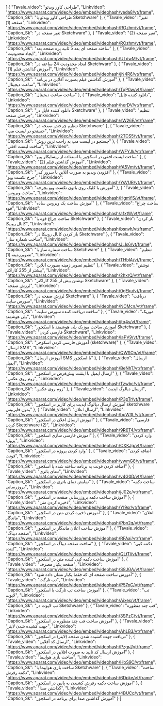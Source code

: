 [
  {
    "Tavale_video": "طراحی کاور ویدئو",
    "Linkvideo": "https://www.aparat.com/video/video/embed/videohash/veda8/vt/frame",
    "Caption_Sk": "طراحی کاور ویدئو با Sketchware"
  },
  {
    "Tavale_video": "تغیر صفحه (1)",
    "Linkvideo": "https://www.aparat.com/video/video/embed/videohash/ROzhm/vt/frame",
    "Caption_Sk": "تغیر صفحه در Sketchware"
  },
  {
    "Tavale_video": "تغیر صفحه (2)",
    "Linkvideo": "https://www.aparat.com/video/video/embed/videohash/ROzhm/vt/frame",
    "Caption_Sk": "ساخته صفحه ای بعد 5 ثانیه بره صفحه بعد"
  },
  {
    "Tavale_video": "ایجاد محدودیت",
    "Linkvideo": "https://www.aparat.com/video/video/embed/videohash/UTdwM/vt/frame",
    "Caption_Sk": "ایجاد محدودیت 24 ساعته در Sketchware"
  },
  {
    "Tavale_video": "آموزش گذاشتن فیلم (1)",
    "Linkvideo": "https://www.aparat.com/video/video/embed/videohash/jN4R6/vt/frame",
    "Caption_Sk": "آموزش گذاشتن فیلم بصورت آفلاین در برنامه"
  },
  {
    "Tavale_video": "ساعت دیجیتال",
    "Linkvideo": "https://www.aparat.com/video/video/embed/videohash/TqP0w/vt/frame",
    "Caption_Sk": "ساخت ساعت دیجیتال"
  },
  {
    "Tavale_video": "دانلود کننده فایل",
    "Linkvideo": "https://www.aparat.com/video/video/embed/videohash/herDV/vt/frame",
    "Caption_Sk": "دانلود کننده فایل در Sketchware"
  },
  {
    "Tavale_video": "تنظیم چرخش صفحه",
    "Linkvideo": "https://www.aparat.com/video/video/embed/videohash/sW26E/vt/frame",
    "Caption_Sk": "تنظیم چرخش صفحه در Sketchware"
  },
  {
    "Tavale_video": "جستجو در لیست مپ",
    "Linkvideo": "https://www.aparat.com/video/video/embed/videohash/2TCS5/vt/frame",
    "Caption_Sk": "جستجو در لیست مپ به راحت ترین روش"
  },
  {
    "Tavale_video": "ساخت لیست افقی",
    "Linkvideo": "https://www.aparat.com/video/video/embed/videohash/WFYJk/vt/frame",
    "Caption_Sk": "ساخت لیست افقی در اسکچور با استفاده از ریسایکلر ویو"
  },
  {
    "Tavale_video": "آموزش گذاشتن فیلم (2)",
    "Linkvideo": "https://www.aparat.com/video/video/embed/videohash/fA5Vm/vt/frame",
    "Caption_Sk": "افزودن ویدیو به صورت آنلاین با سرور کدر"
  },
  {
    "Tavale_video": "چرخ تکست ویو",
    "Linkvideo": "https://www.aparat.com/video/video/embed/videohash/YsVUB/vt/frame",
    "Caption_Sk": "آموزش با کلیک روی باتون تکست ویو بچرخه"
  },
  {
    "Tavale_video": "ساخت ویروس",
    "Linkvideo": "https://www.aparat.com/video/video/embed/videohash/HgmYS/vt/frame",
    "Caption_Sk": "آموزش ساخت یک ویروس ساده"
  },
  {
    "Tavale_video": "ساخت چراغ قوه",
    "Linkvideo": "https://www.aparat.com/video/video/embed/videohash/afxtW/vt/frame",
    "Caption_Sk": "ساخت چراغ قوه با Sketchware"
  },
  {
    "Tavale_video": "باز کردن کانال روبیکا",
    "Linkvideo": "https://www.aparat.com/video/video/embed/videohash/bsnvh/vt/frame",
    "Caption_Sk": "باز کردن کانال روبیکا در Sketchware"
  },
  {
    "Tavale_video": "ساخت شماره ساز",
    "Linkvideo": "https://www.aparat.com/video/video/embed/videohash/JLIs6/vt/frame",
    "Caption_Sk": "ساخت شماره ساز با Sketchware"
  },
  {
    "Tavale_video": "تنظیم تصویرزمینه (1)",
    "Linkvideo": "https://www.aparat.com/video/video/embed/videohash/THbIA/vt/frame",
    "Caption_Sk": "تنظیم تصویر زمینه بصورت آنلاین"
  },
  {
    "Tavale_video": "نوشتن بیشتر از 255 کاراکتر",
    "Linkvideo": "https://www.aparat.com/video/video/embed/videohash/2hxrQ/vt/frame",
    "Caption_Sk": "نوشتن بیش از 255 کاراکتر Sketchware"
  },
  {
    "Tavale_video": "لرزش صفحه",
    "Linkvideo": "https://www.aparat.com/video/video/embed/videohash/0gEku/vt/frame",
    "Caption_Sk": "لرزش صفحه در Sketchware"
  },
  {
    "Tavale_video": "دریافت سورس سایت",
    "Linkvideo": "https://www.aparat.com/video/video/embed/videohash/NCMcn/vt/frame",
    "Caption_Sk": "ساخت دریافت کننده سورس سایت"
  },
  {
    "Tavale_video": "موزیک پلی هوشمند",
    "Linkvideo": "https://www.aparat.com/video/video/embed/videohash/jtq4v/vt/frame",
    "Caption_Sk": "آموزش ساخت موزیک پلی هوشمند با اسکچور Sketchware"
  },
  {
    "Tavale_video": "فارسی کردن Sketchware",
    "Linkvideo": "https://www.aparat.com/video/video/embed/videohash/laPV9/vt/frame",
    "Caption_Sk": "آموزش فارسی کردن اسکوچر (sketchware)"
  },
  {
    "Tavale_video": "ارسال SMS",
    "Linkvideo": "https://www.aparat.com/video/video/embed/videohash/QWSOn/vt/frame",
    "Caption_Sk": "آموزش ارسال SMS با اسکچور"
  },
  {
    "Tavale_video": "ارسال ایمیل",
    "Linkvideo": "https://www.aparat.com/video/video/embed/videohash/BeNhT/vt/frame",
    "Caption_Sk": "ارسال ایمیل با اینتنت پیش‌فرض در اسکچور"
  },
  {
    "Tavale_video": "زوم روی عکس",
    "Linkvideo": "https://www.aparat.com/video/video/embed/videohash/Tzwbc/vt/frame",
    "Caption_Sk": "زوم روی عکس"
  },
  {
    "Tavale_video": "ارسال دیالوگ اپدیت",
    "Linkvideo": "https://www.aparat.com/video/video/embed/videohash/P3pTr/vt/frame",
    "Caption_Sk": "آموزش ارسال دیالوگ اپدیت برای کاربر در اسکچور sketchware بدون فایربیس"
  },
  {
    "Tavale_video": "ارسال اعلان",
    "Linkvideo": "https://www.aparat.com/video/video/embed/videohash/buW3L/vt/frame",
    "Caption_Sk": "آموزش ارسال اعلان در اسکچور"
  },
  {
    "Tavale_video": "فارسی کردن Sketchware (2)",
    "Linkvideo": "https://www.aparat.com/video/video/embed/videohash/9R6T4/vt/frame",
    "Caption_Sk": "اموزش فارسی سازی اسکچور"
  },
  {
    "Tavale_video": "وارد کردن پروژه",
    "Linkvideo": "https://www.aparat.com/video/video/embed/videohash/CXKJg/vt/frame",
    "Caption_Sk": "وارد کردن پروژه در اسکچور"
  },
  {
    "Tavale_video": "اضافه کردن فونت",
    "Linkvideo": "https://www.aparat.com/video/video/embed/videohash/ywmG8/vt/frame",
    "Caption_Sk": "اضافه کردن فونت به برنامه ساخته شده با اسکچور"
  },
  {
    "Tavale_video": "دمای باتری",
    "Linkvideo": "https://www.aparat.com/video/video/embed/videohash/v4G0D/vt/frame",
    "Caption_Sk": "نمایش دمای باتری در اسکچور"
  },
  {
    "Tavale_video": "ساخت دکمه بروزرسانی",
    "Linkvideo": "https://www.aparat.com/video/video/embed/videohash/jJ02e/vt/frame",
    "Caption_Sk": "آموزش ساخت دکمه بروزرسانی صفحه در اسکچور"
  },
  {
    "Tavale_video": "ذخیره کردن متن",
    "Linkvideo": "https://www.aparat.com/video/video/embed/videohash/YI9sr/vt/frame",
    "Caption_Sk": "آموزش ذخیره کردن متن در اسکچور"
  },
  {
    "Tavale_video": "اعلان ماندگار",
    "Linkvideo": "https://www.aparat.com/video/video/embed/videohash/Pbn2q/vt/frame",
    "Caption_Sk": "آموزش ساخت اعلان ماندگار در اسکچور"
  },
  {
    "Tavale_video": "صفحه دیباگ",
    "Linkvideo": "https://www.aparat.com/video/video/embed/videohash/RFAaj/vt/frame",
    "Caption_Sk": "ساخت صفحه دیباگ در اسکچور"
  },
  {
    "Tavale_video": "دکمه کپی کننده",
    "Linkvideo": "https://www.aparat.com/video/video/embed/videohash/QLtTi/vt/frame",
    "Caption_Sk": "آموزش ساخت دکمه کپی کننده متن در اسکچور"
  },
  {
    "Tavale_video": "صفحه یکبار مصرف",
    "Linkvideo": "https://www.aparat.com/video/video/embed/videohash/S8JGA/vt/frame",
    "Caption_Sk": "آموزش ساخت صفحه ای که فقط یکبار نشان داده شود"
  },
  {
    "Tavale_video": "تپ تارگت",
    "Linkvideo": "https://www.aparat.com/video/video/embed/videohash/P57oC/vt/frame",
    "Caption_Sk": "آموزش ساخت تپ تارگت با اسکچور"
  },
  {
    "Tavale_video": "تب لایوت",
    "Linkvideo": "https://www.aparat.com/video/video/embed/videohash/Aixes/vt/frame",
    "Caption_Sk": "تب لایوت در Sketchware"
  },
  {
    "Tavale_video": "فب چند منظوره",
    "Linkvideo": "https://www.aparat.com/video/video/embed/videohash/3SPzC/vt/frame",
    "Caption_Sk": "آموزش ساخت فب چند منظوره در اسکچور"
  },
  {
    "Tavale_video": "جهت کشیده شدن‌ لاینر",
    "Linkvideo": "https://www.aparat.com/video/video/embed/videohash/AhLB3/vt/frame",
    "Caption_Sk": "دریافت جهت کشیده شدن صفحه (لاینر) در اسکچور"
  },
  {
    "Tavale_video": "ارسال کد آفلاین",
    "Linkvideo": "https://www.aparat.com/video/video/embed/videohash/PzgrJ/vt/frame",
    "Caption_Sk": "آموزش ارسال کد تایید به صورت آفلاین در اسکچور"
  },
  {
    "Tavale_video": "ساخت بازی هواپیما",
    "Linkvideo": "https://www.aparat.com/video/video/embed/videohash/HbS9O/vt/frame",
    "Caption_Sk": "ساخت بازی هواپیما با Sketchware"
  },
  {
    "Tavale_video": "ساخت دکمه رفرش",
    "Linkvideo": "https://www.aparat.com/video/video/embed/videohash/6Dpke/vt/frame",
    "Caption_Sk": "آموزش ساخت دکمه رفرش کشیدن به پایین در اسکچور"
  },
  {
    "Tavale_video": "گذاشتن صدا",
    "Linkvideo": "https://www.aparat.com/video/video/embed/videohash/4BUCq/vt/frame",
    "Caption_Sk": "آموزش گذاشتن صدا برای برنامه در اسکچور"
  }
]

